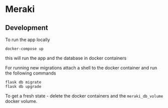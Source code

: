 # Meraki

## Development

To run the app locally

```
docker-compose up
```

this will run the app and the database in docker containers

For running new migrations attach a shell to the docker container and run the following commands

~~~
flask db migrate
flask db upgrade
~~~

To get a fresh state - delete the docker containers and the `meraki_db_volume` docker volume.